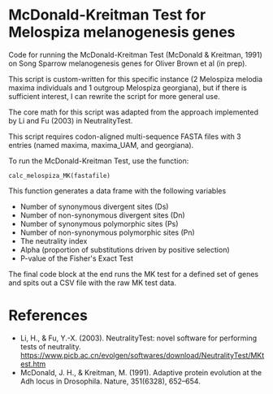 # McDonald-Kreitman Test for Melospiza melanogenesis genes 
Code for running the McDonald-Kreitman Test (McDonald & Kreitman, 1991) on Song Sparrow melanogenesis genes for Oliver Brown et al (in prep). 

This script is custom-written for this specific instance (2 Melospiza melodia maxima individuals and 1 outgroup Melospiza georgiana), but if there is sufficient interest, I can rewrite the script for more general use. 

The core math for this script was adapted from the approach implemented by Li and Fu (2003) in NeutralityTest. 

This script requires codon-aligned multi-sequence FASTA files with 3 entries (named maxima, maxima_UAM, and georgiana). 

To run the McDonald-Kreitman Test, use the function:

```
calc_melospiza_MK(fastafile)
```

This function generates a data frame with the following variables
* Number of synonymous divergent sites (Ds)
* Number of non-synonymous divergent sites (Dn)
* Number of synonymous polymorphic sites (Ps)
* Number of non-synonymous polymorphic sites (Pn)
* The neutrality index
* Alpha (proportion of substitutions driven by positive selection)
* P-value of the Fisher's Exact Test

The final code block at the end runs the MK test for a defined set of genes and spits out a CSV file with the raw MK test data. 

# References
* Li, H., & Fu, Y.-X. (2003). NeutralityTest: novel software for performing tests of neutrality. https://www.picb.ac.cn/evolgen/softwares/download/NeutralityTest/MKtest.htm
* McDonald, J. H., & Kreitman, M. (1991). Adaptive protein evolution at the Adh locus in Drosophila. Nature, 351(6328), 652–654.
